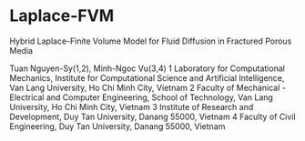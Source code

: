 # Laplace-FVM

Hybrid Laplace-Finite Volume Model for Fluid Diffusion in Fractured Porous Media

Tuan Nguyen-Sy(1,2), Minh-Ngoc Vu(3,4)
1 Laboratory for Computational Mechanics, Institute for Computational Science and Artificial Intelligence, Van Lang University, Ho Chi Minh City, Vietnam
2 Faculty of Mechanical - Electrical and Computer Engineering, School of Technology, Van Lang University, Ho Chi Minh City, Vietnam
3 Institute of Research and Development, Duy Tan University, Danang 55000, Vietnam
4 Faculty of Civil Engineering, Duy Tan University, Danang 55000, Vietnam
